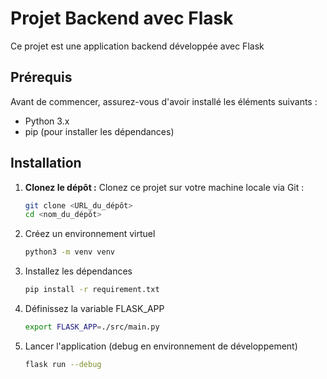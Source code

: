 # Projet Backend avec Flask

Ce projet est une application backend développée avec Flask

## Prérequis

Avant de commencer, assurez-vous d'avoir installé les éléments suivants :

- Python 3.x
- pip (pour installer les dépendances)

## Installation

1. **Clonez le dépôt :**
   Clonez ce projet sur votre machine locale via Git :
   ```bash
   git clone <URL_du_dépôt>
   cd <nom_du_dépôt>

2. Créez un environnement virtuel
   ```bash
   python3 -m venv venv

3. Installez les dépendances
   ```bash
   pip install -r requirement.txt

4. Définissez la variable FLASK_APP
   ```bash
   export FLASK_APP=./src/main.py

5. Lancer l'application (debug en environnement de développement)
   ```bash
   flask run --debug
